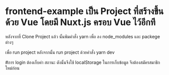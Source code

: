# frontend-example เป็น Project ที่สร้างขึ้นด้วย Vue โดยมี Nuxt.js ครอบ Vue ไว้อีกที

หลังจากที่ Clone Project แล้ว นั้นพิมคำสั่ง yarn เพื่อ ลง node_modules และ packege ต่างๆ

เพื่อ run project หลังจากนั้น run project ด้วยคำสั่ง yarn dev

#การ login ต้องเก็บค่า สถานะ ดังนั้นจึงใช้ localStorage ในการเก็บข้อมูล จึงต้องสมัครสมาชิกใหม่ก่อน 
